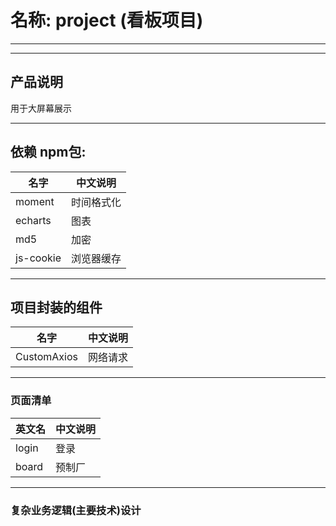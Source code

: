 # 名称: project (看板项目)
***

***
## 产品说明
用于大屏幕展示
***
## 依赖 npm包:
| 名字 | 中文说明 |
| - | - |
| moment | 时间格式化 |
| echarts | 图表 |
| md5 | 加密 |
| js-cookie | 浏览器缓存 |
***

## 项目封装的组件
| 名字 | 中文说明 |
| - | - |
| CustomAxios | 网络请求 |


***

### **页面清单**
| 英文名 | 中文说明 |
| - | - |
| login | 登录 |
| board | 预制厂 |


***

### 复杂业务逻辑(主要技术)设计
